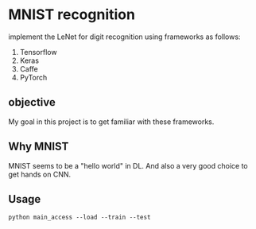 # MNIST recognition

implement the LeNet for digit recognition using frameworks as follows:

1. Tensorflow
2. Keras
3. Caffe
4. PyTorch

## objective

My goal in this project is to get familiar with these frameworks.

## Why MNIST

MNIST seems to be a "hello world" in DL. And also a very good choice to get hands on CNN.

## Usage

```
python main_access --load --train --test
```
